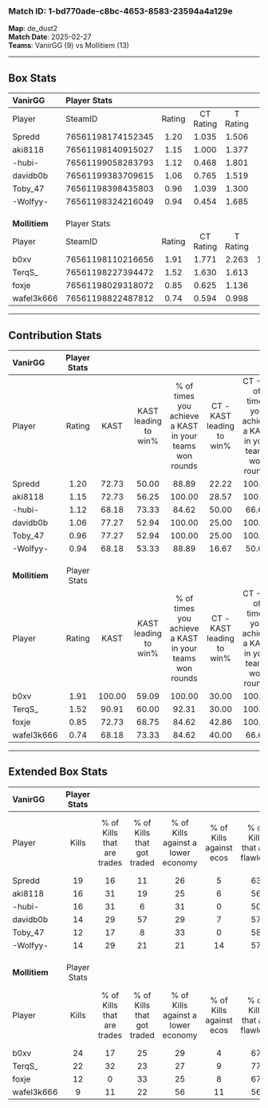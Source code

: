 ### Match ID: 1-bd770ade-c8bc-4653-8583-23594a4a129e  
**Map**: de_dust2  
**Match Date**: 2025-02-27  
**Teams**: VanirGG (9) vs Mollitiem (13)  

---  

## Box Stats  

| **VanirGG**   | Player Stats      |        |           |          |        |       |       |         |        |      |     |
| :- | :- | :-: | :-: | :-: | :-: | :-: | :-: | :-: | :-: | :-: | :-: |
| Player        | SteamID           | Rating | CT Rating | T Rating |  KAST  |  ADR  | Kills | Assists | Deaths | K/D  | HS% |
| Spredd        | 76561198174152345 |  1.20  |   1.035   |  1.506   | 72.73  | 79.9  |  19   |    4    |   17   | 1.12 | 31  |
| aki8118       | 76561198140915027 |  1.15  |   1.000   |  1.377   | 72.73  | 68.3  |  16   |    5    |   13   | 1.23 | 68  |
| -hubi-        | 76561199058283793 |  1.12  |   0.468   |  1.801   | 68.18  | 76.7  |  16   |    6    |   14   | 1.14 | 25  |
| davidb0b      | 76561199383709615 |  1.06  |   0.765   |  1.519   | 77.27  | 91.9  |  14   |   11    |   19   | 0.74 | 57  |
| Toby_47       | 76561198398435803 |  0.96  |   1.039   |  1.300   | 77.27  | 78.7  |  12   |    6    |   17   | 0.71 | 58  |
| -Wolfyy-      | 76561198324216049 |  0.94  |   0.454   |  1.685   | 68.18  | 69.1  |  14   |    5    |   17   | 0.82 | 92  |
|               |                   |        |           |          |        |       |       |         |        |      |     |
|               |                   |        |           |          |        |       |       |         |        |      |     |
|               |                   |        |           |          |        |       |       |         |        |      |     |
| **Mollitiem** | Player Stats      |        |           |          |        |       |       |         |        |      |     |
| Player        | SteamID           | Rating | CT Rating | T Rating |  KAST  |  ADR  | Kills | Assists | Deaths | K/D  | HS% |
| b0xv          | 76561198110216656 |  1.91  |   1.771   |  2.263   | 100.00 | 142.2 |  24   |   14    |   14   | 1.71 | 66  |
| TerqS_        | 76561198227394472 |  1.52  |   1.630   |  1.613   | 90.91  | 90.8  |  22   |    7    |   16   | 1.38 | 59  |
| foxje         | 76561198029318072 |  0.85  |   0.625   |  1.136   | 72.73  | 49.7  |  12   |    4    |   16   | 0.75 | 25  |
| wafel3k666    | 76561198822487812 |  0.74  |   0.594   |  0.998   | 68.18  | 53.8  |   9   |    4    |   15   | 0.60 | 44  |
---  

## Contribution Stats  

| **VanirGG**   | Player Stats |        |                      |                                                        |                           |                                                             |                          |                                                            |
| :- | :-: | :-: | :-: | :-: | :-: | :-: | :-: | :-: |
| Player        |    Rating    |  KAST  | KAST leading to win% | % of times you achieve a KAST in your teams won rounds | CT - KAST leading to win% | CT - % of times you achieve a KAST in your teams won rounds | T - KAST leading to win% | T - % of times you achieve a KAST in your teams won rounds |
| Spredd        |     1.20     | 72.73  |        50.00         |                         88.89                          |           22.22           |                           100.00                            |          85.71           |                           85.71                            |
| aki8118       |     1.15     | 72.73  |        56.25         |                         100.00                         |           28.57           |                           100.00                            |          77.78           |                           100.00                           |
| -hubi-        |     1.12     | 68.18  |        73.33         |                         84.62                          |           50.00           |                            66.67                            |          81.82           |                           90.00                            |
| davidb0b      |     1.06     | 77.27  |        52.94         |                         100.00                         |           25.00           |                           100.00                            |          77.78           |                           100.00                           |
| Toby_47       |     0.96     | 77.27  |        52.94         |                         100.00                         |           25.00           |                           100.00                            |          77.78           |                           100.00                           |
| -Wolfyy-      |     0.94     | 68.18  |        53.33         |                         88.89                          |           16.67           |                            50.00                            |          77.78           |                           100.00                           |
|               |              |        |                      |                                                        |                           |                                                             |                          |                                                            |
|               |              |        |                      |                                                        |                           |                                                             |                          |                                                            |
|               |              |        |                      |                                                        |                           |                                                             |                          |                                                            |
| **Mollitiem** | Player Stats |        |                      |                                                        |                           |                                                             |                          |                                                            |
| Player        |    Rating    |  KAST  | KAST leading to win% | % of times you achieve a KAST in your teams won rounds | CT - KAST leading to win% | CT - % of times you achieve a KAST in your teams won rounds | T - KAST leading to win% | T - % of times you achieve a KAST in your teams won rounds |
| b0xv          |     1.91     | 100.00 |        59.09         |                         100.00                         |           30.00           |                           100.00                            |          83.33           |                           100.00                           |
| TerqS_        |     1.52     | 90.91  |        60.00         |                         92.31                          |           30.00           |                           100.00                            |          90.00           |                           90.00                            |
| foxje         |     0.85     | 72.73  |        68.75         |                         84.62                          |           42.86           |                           100.00                            |          88.89           |                           80.00                            |
| wafel3k666    |     0.74     | 68.18  |        73.33         |                         84.62                          |           40.00           |                            66.67                            |          90.00           |                           90.00                            |
---  

## Extended Box Stats  

| **VanirGG**   | Player Stats |                            |                            |                                    |                         |                              |                                 |        |                             |                                     |                          |                               |                            |
| :- | :-: | :-: | :-: | :-: | :-: | :-: | :-: | :-: | :-: | :-: | :-: | :-: | :-: |
| Player        |    Kills     | % of Kills that are trades | % of Kills that got traded | % of Kills against a lower economy | % of Kills against ecos | % of Kills that are flawless | % of Kills that are close duels | Deaths | % of Deaths that get traded | % of Deaths against a lower economy | % of Deaths against ecos | % of Deaths that are flawless | % of Deaths that are close |
| Spredd        |      19      |             16             |             11             |                 26                 |            5            |              63              |                5                |   17   |             12              |                 18                  |            0             |              82               |             18             |
| aki8118       |      16      |             31             |             19             |                 25                 |            6            |              56              |               13                |   13   |             15              |                 15                  |            0             |              77               |             0              |
| -hubi-        |      16      |             31             |             6              |                 31                 |            0            |              50              |               13                |   14   |             21              |                 14                  |            0             |              57               |             7              |
| davidb0b      |      14      |             29             |             57             |                 29                 |            7            |              57              |                7                |   19   |             11              |                 21                  |            5             |              47               |             16             |
| Toby_47       |      12      |             17             |             8              |                 33                 |            0            |              58              |                8                |   17   |             47              |                 18                  |            0             |              59               |             0              |
| -Wolfyy-      |      14      |             29             |             21             |                 21                 |           14            |              57              |                0                |   17   |             24              |                 18                  |            0             |              76               |             0              |
|               |              |                            |                            |                                    |                         |                              |                                 |        |                             |                                     |                          |                               |                            |
|               |              |                            |                            |                                    |                         |                              |                                 |        |                             |                                     |                          |                               |                            |
|               |              |                            |                            |                                    |                         |                              |                                 |        |                             |                                     |                          |                               |                            |
| **Mollitiem** | Player Stats |                            |                            |                                    |                         |                              |                                 |        |                             |                                     |                          |                               |                            |
| Player        |    Kills     | % of Kills that are trades | % of Kills that got traded | % of Kills against a lower economy | % of Kills against ecos | % of Kills that are flawless | % of Kills that are close duels | Deaths | % of Deaths that get traded | % of Deaths against a lower economy | % of Deaths against ecos | % of Deaths that are flawless | % of Deaths that are close |
| b0xv          |      24      |             17             |             25             |                 29                 |            4            |              67              |                8                |   14   |             36              |                 21                  |            7             |              50               |             14             |
| TerqS_        |      22      |             32             |             23             |                 27                 |            9            |              77              |                5                |   16   |             25              |                 19                  |            0             |              56               |             6              |
| foxje         |      12      |             0              |             33             |                 25                 |            8            |              67              |                8                |   16   |             13              |                 13                  |            0             |              63               |             0              |
| wafel3k666    |      9       |             11             |             22             |                 56                 |           11            |              56              |                0                |   15   |             20              |                 13                  |            0             |              67               |             7              |
